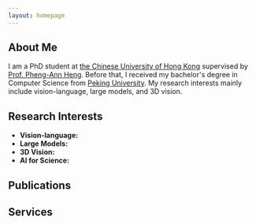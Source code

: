 ```yaml
---
layout: homepage
---
```


## About Me

I am a PhD student at [the Chinese University of Hong Kong](https://www.cuhk.edu.hk) supervised by [Prof. Pheng-Ann Heng](https://www.cse.cuhk.edu.hk/~pheng/1.html). Before that, I received my bachelor's degree in Computer Science from [Peking University](https://www.pku.edu.cn/). My research interests mainly include vision-language, large models, and 3D vision. 

## Research Interests
- **Vision-language:** 
- **Large Models:** 
- **3D Vision:** 
- **AI for Science:** 


## Publications
<!-- {% include_relative _includes/publications.md %} -->

## Services
